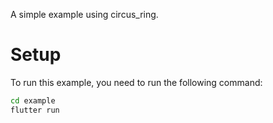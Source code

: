 A simple example using circus_ring.

# Setup

To run this example, you need to run the following command:

```sh
cd example
flutter run
```
